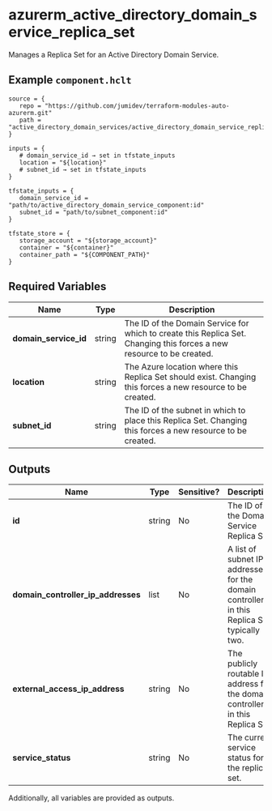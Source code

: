 # azurerm_active_directory_domain_service_replica_set

Manages a Replica Set for an Active Directory Domain Service.

## Example `component.hclt`

```hcl
source = {
   repo = "https://github.com/jumidev/terraform-modules-auto-azurerm.git" 
   path = "active_directory_domain_services/active_directory_domain_service_replica_set" 
}

inputs = {
   # domain_service_id → set in tfstate_inputs
   location = "${location}" 
   # subnet_id → set in tfstate_inputs
}

tfstate_inputs = {
   domain_service_id = "path/to/active_directory_domain_service_component:id" 
   subnet_id = "path/to/subnet_component:id" 
}

tfstate_store = {
   storage_account = "${storage_account}" 
   container = "${container}" 
   container_path = "${COMPONENT_PATH}" 
}

```

## Required Variables

| Name | Type |  Description |
| ---- | --------- |  ----------- |
| **domain_service_id** | string |  The ID of the Domain Service for which to create this Replica Set. Changing this forces a new resource to be created. | 
| **location** | string |  The Azure location where this Replica Set should exist. Changing this forces a new resource to be created. | 
| **subnet_id** | string |  The ID of the subnet in which to place this Replica Set. Changing this forces a new resource to be created. | 



## Outputs

| Name | Type | Sensitive? | Description |
| ---- | ---- | --------- | --------- |
| **id** | string | No  | The ID of the Domain Service Replica Set. | 
| **domain_controller_ip_addresses** | list | No  | A list of subnet IP addresses for the domain controllers in this Replica Set, typically two. | 
| **external_access_ip_address** | string | No  | The publicly routable IP address for the domain controllers in this Replica Set. | 
| **service_status** | string | No  | The current service status for the replica set. | 

Additionally, all variables are provided as outputs.
